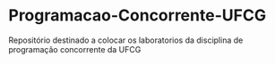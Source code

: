 # Programacao-Concorrente-UFCG
Repositório destinado a colocar os laboratorios da disciplina de programação concorrente da UFCG
